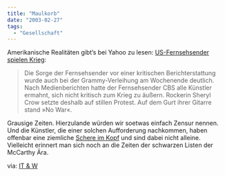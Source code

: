 ```yaml
---
title: "Maulkorb"
date: "2003-02-27"
tags:
  - "Gesellschaft"
---
```


Amerikanische Realitäten gibt’s bei Yahoo zu lesen: [US-Fernsehsender spielen Krieg](http://de.news.yahoo.com/030227/3/3begu.html "Yahoo! Nachrichten - Saddam Hussein und der Irak-Konflikt - US-Fernsehsender spielen Krieg"):

> Die Sorge der Fernsehsender vor einer kritischen Berichterstattung wurde auch bei der Grammy-Verleihung am Wochenende deutlich. Nach Medienberichten hatte der Fernsehsender CBS alle Künstler ermahnt, sich nicht kritisch zum Krieg zu äußern. Rockerin Sheryl Crow setzte deshalb auf stillen Protest. Auf dem Gurt ihrer Gitarre stand »No War«.

Grausige Zeiten. Hierzulande würden wir soetwas einfach Zensur nennen. Und die Künstler, die einer solchen Aufforderung nachkommen, haben offenbar eine ziemliche [Schere im Kopf](http://www.dradio.de/cgi-bin/es/neu-hintergrund/733.html "Deutschlandfunk: Schere im Kopf") und sind dabei nicht alleine. Vielleicht erinnert man sich noch an die Zeiten der schwarzen Listen der McCarthy Ära.

via: [IT & W](http://www.industrial-technology-and-witchcraft.de/index.php?id=P1255 "Industrial Technology and Witchcraft")
